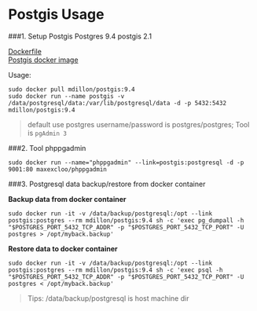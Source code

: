 Postgis Usage
===

###1. Setup Postgis
Postgres 9.4
postgis 2.1

[Dockerfile](https://github.com/appropriate/docker-postgis/tree/master/9.4-2.1)      
[Postgis docker image](https://registry.hub.docker.com/u/mdillon/postgis/)

Usage:
```shell
sudo docker pull mdillon/postgis:9.4
sudo docker run --name postgis -v /data/postgresql/data:/var/lib/postgresql/data -d -p 5432:5432 mdillon/postgis:9.4
```
> default use postgres username/password is postgres/postgres; Tool is `pgAdmin 3`

###2. Tool phppgadmin
```
sudo docker run --name="phppgadmin" --link=postgis:postgresql -d -p 9001:80 maxexcloo/phppgadmin
```


###3. Postgresql data backup/restore from docker container


**Backup data from docker container**

```
sudo docker run -it -v /data/backup/postgresql:/opt --link postgis:postgres --rm mdillon/postgis:9.4 sh -c 'exec pg_dumpall -h "$POSTGRES_PORT_5432_TCP_ADDR" -p "$POSTGRES_PORT_5432_TCP_PORT" -U postgres > /opt/myback.backup'
```

**Restore data to docker container**

```
sudo docker run -it -v /data/backup/postgresql:/opt --link postgis:postgres --rm mdillon/postgis:9.4 sh -c 'exec psql -h "$POSTGRES_PORT_5432_TCP_ADDR" -p "$POSTGRES_PORT_5432_TCP_PORT" -U postgres < /opt/myback.backup'
```

> Tips: /data/backup/postgresql is host machine dir
